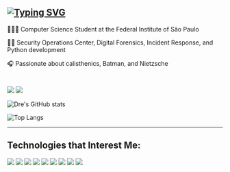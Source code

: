 [![Typing SVG](https://readme-typing-svg.demolab.com/?font=Fira+Code&pause=1000&color=F7F7F7&width=435&lines=Hey,+i'm+André+Lyra+🇧🇷)](https://git.io/typing-svg)
---------------------------------------------------------------------------------------------------------------------------------------

👨🏻‍💻 Computer Science Student at the Federal Institute of São Paulo

🕵🏻 Security Operations Center, Digital Forensics, Incident Response, and Python development

🎧 Passionate about calisthenics, Batman, and Nietzsche

#

<p align="left">
<a href="https://www.linkedin.com/in/andrelfmp3/"><img src="https://img.shields.io/badge/linkedin-22293d?style=for-the-badge&logoColor=F2F2F2&logo=linkedin"/></a>
<a href="https://www.instagram.com/andrelfmp3/"><img src="https://img.shields.io/badge/instagram-394d74?style=for-the-badge&logoColor=F2F2F2&logo=instagram"/></a>



![Dre's GitHub stats](https://github-readme-stats.vercel.app/api?username=andrelfmp3&show_icons=true&theme=tokyonight) 

 ![Top Langs](https://github-readme-stats-git-masterrstaa-rickstaa.vercel.app/api/top-langs/?username=andrelfmp3&theme=tokyonight&layout=compact)

---------------------------------------------------------------------------------------------------------------------------------------



## Technologies that Interest Me:




<img src="https://img.shields.io/badge/python-394d74?logo=python&style=for-the-badge&logoColor=F2F2F2"/>
<img src="https://img.shields.io/badge/c-22293d?logo=c&style=for-the-badge&logoColor=F2F2F2"/>
<img src="https://img.shields.io/badge/go-394d74?logo=go&style=for-the-badge&logoColor=F2F2F2"/>
<img src="https://img.shields.io/badge/django-22293d?logo=django&style=for-the-badge&logoColor=F2F2F2"/>
<img src="https://img.shields.io/badge/LetsDefend-394d74?logo=letsdefend&style=for-the-badge&logoColor=F2F2F2"/>
<img src="https://img.shields.io/badge/archlinux-22293d?logo=archlinux&style=for-the-badge&logoColor=F2F2F2"/>
<img src="https://img.shields.io/badge/TryHackMe-394d74?logo=tryhackme&style=for-the-badge&logoColor=F2F2F2"/>
<img src="https://img.shields.io/badge/exercism-22293d?logo=exercism&style=for-the-badge&logoColor=F2F2F2"/>
<img src="https://img.shields.io/badge/latex-394d74?logo=latex&style=for-the-badge&logoColor=F2F2F2"/>

